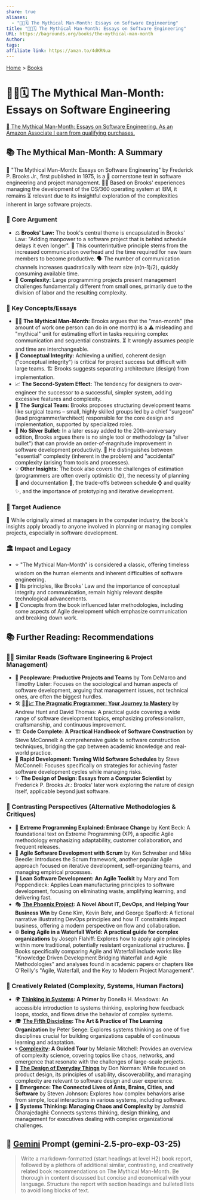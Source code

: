 ```yaml
---
share: true
aliases:
  - "🦄👤🗓️ The Mythical Man-Month: Essays on Software Engineering"
title: "🦄👤🗓️ The Mythical Man-Month: Essays on Software Engineering"
URL: https://bagrounds.org/books/the-mythical-man-month
Author: 
tags: 
affiliate link: https://amzn.to/4dKRNua
---
```

[Home](../index.md) > [Books](./index.md)  
# 🦄👤🗓️ The Mythical Man-Month: Essays on Software Engineering  
[🛒 The Mythical Man-Month: Essays on Software Engineering. As an Amazon Associate I earn from qualifying purchases.](https://amzn.to/4dKRNua)  
  
## 📚 The Mythical Man-Month: A Summary  
  
📖 "The Mythical Man-Month: Essays on Software Engineering" by Frederick P. Brooks Jr., first published in 1975, is a 🧱 cornerstone text in software engineering and project management. 👨‍💻 Based on Brooks' experiences managing the development of the OS/360 operating system at IBM, it remains ⏳ relevant due to its insightful exploration of the complexities inherent in large software projects.  
  
### 🎯 Core Argument  
  
* ⚖️ **Brooks' Law:** The book's central theme is encapsulated in Brooks' Law: "Adding manpower to a software project that is behind schedule delays it even longer". 🤯 This counterintuitive principle stems from the increased communication overhead and the time required for new team members to become productive. 🗣️ The number of communication channels increases quadratically with team size (n(n-1)/2), quickly consuming available time.  
* 🧩 **Complexity:** Large programming projects present management challenges fundamentally different from small ones, primarily due to the division of labor and the resulting complexity.  
  
### 📝 Key Concepts/Essays  
  
* 👨‍💻 **The Mythical Man-Month:** Brooks argues that the "man-month" (the amount of work one person can do in one month) is a ⚠️ misleading and "mythical" unit for estimating effort in tasks requiring complex communication and sequential constraints. ⏳ It wrongly assumes people and time are interchangeable.  
* 🤝 **Conceptual Integrity:** Achieving a unified, coherent design ("conceptual integrity") is critical for project success but difficult with large teams. 🏗️ Brooks suggests separating architecture (design) from implementation.  
* 📈 **The Second-System Effect:** The tendency for designers to over-engineer the successor to a successful, simpler system, adding excessive features and complexity.  
* 🏥 **The Surgical Team:** Brooks proposes structuring development teams like surgical teams – small, highly skilled groups led by a chief "surgeon" (lead programmer/architect) responsible for the core design and implementation, supported by specialized roles.  
* 🚫 **No Silver Bullet:** In a later essay added to the 20th-anniversary edition, Brooks argues there is no single tool or methodology (a "silver bullet") that can provide an order-of-magnitude improvement in software development productivity. 💊 He distinguishes between "essential" complexity (inherent in the problem) and "accidental" complexity (arising from tools and processes).  
* 💡 **Other Insights:** The book also covers the challenges of estimation (programmers are often overly optimistic 🌞), the necessity of planning 📅 and documentation 📄, the trade-offs between schedule ⌚ and quality ✨, and the importance of prototyping and iterative development.  
  
### 👥 Target Audience  
  
🎯 While originally aimed at managers in the computer industry, the book's insights apply broadly to anyone involved in planning or managing complex projects, especially in software development.  
  
### 🏛️ Impact and Legacy  
  
* ⭐ "The Mythical Man-Month" is considered a classic, offering timeless wisdom on the human elements and inherent difficulties of software engineering.  
* 🔑 Its principles, like Brooks' Law and the importance of conceptual integrity and communication, remain highly relevant despite technological advancements.  
* 🌱 Concepts from the book influenced later methodologies, including some aspects of Agile development which emphasize communication and breaking down work.  
  
## 📚 Further Reading: Recommendations  
### 👨‍💻 Similar Reads (Software Engineering & Project Management)  
  
* 🤝 **Peopleware: Productive Projects and Teams** by Tom DeMarco and Timothy Lister: Focuses on the sociological and human aspects of software development, arguing that management issues, not technical ones, are often the biggest hurdles.  
* 🛠️ **[🧑‍💻📈 The Pragmatic Programmer: Your Journey to Mastery](./the-pragmatic-programmer-your-journey-to-mastery.md)** by Andrew Hunt and David Thomas: A practical guide covering a wide range of software development topics, emphasizing professionalism, craftsmanship, and continuous improvement.  
* 🏗️ **Code Complete: A Practical Handbook of Software Construction** by Steve McConnell: A comprehensive guide to software construction techniques, bridging the gap between academic knowledge and real-world practice.  
* 🚀 **Rapid Development: Taming Wild Software Schedules** by Steve McConnell: Focuses specifically on strategies for achieving faster software development cycles while managing risks.  
* ✨ **The Design of Design: Essays from a Computer Scientist** by Frederick P. Brooks Jr.: Brooks' later work exploring the nature of design itself, applicable beyond just software.  
  
### 🔄 Contrasting Perspectives (Alternative Methodologies & Critiques)  
  
* 🌱 **Extreme Programming Explained: Embrace Change** by Kent Beck: A foundational text on Extreme Programming (XP), a specific Agile methodology emphasizing adaptability, customer collaboration, and frequent releases.  
* 🏃 **Agile Software Development with Scrum** by Ken Schwaber and Mike Beedle: Introduces the Scrum framework, another popular Agile approach focused on iterative development, self-organizing teams, and managing empirical processes.  
* 🍃 **Lean Software Development: An Agile Toolkit** by Mary and Tom Poppendieck: Applies Lean manufacturing principles to software development, focusing on eliminating waste, amplifying learning, and delivering fast.  
* 🎭 **[The Phoenix Project](./the-phoenix-project.md): A Novel About IT, DevOps, and Helping Your Business Win** by Gene Kim, Kevin Behr, and George Spafford: A fictional narrative illustrating DevOps principles and how IT constraints impact business, offering a modern perspective on flow and collaboration.  
* 🌐 **Being Agile in a Waterfall World: A practical guide for complex organizations** by Joseph Flahiff: Explores how to apply agile principles within more traditional, potentially resistant organizational structures. 🌊 Books specifically comparing Agile and Waterfall include works like "Knowledge Driven Development Bridging Waterfall and Agile Methodologies" and analyses found in academic papers or chapters like O'Reilly's "Agile, Waterfall, and the Key to Modern Project Management".  
  
### 🧠 Creatively Related (Complexity, Systems, Human Factors)  
  
* 🌍 **[Thinking in Systems](./thinking-in-systems.md): A Primer** by Donella H. Meadows: An accessible introduction to systems thinking, exploring how feedback loops, stocks, and flows drive the behavior of complex systems.  
* 🎓 **[The Fifth Discipline](./the-fifth-discipline.md): The Art & Practice of The Learning Organization** by Peter Senge: Explores systems thinking as one of five disciplines crucial for building organizations capable of continuous learning and adaptation.  
* 🌀 **[Complexity](./complexity.md): A Guided Tour** by Melanie Mitchell: Provides an overview of complexity science, covering topics like chaos, networks, and emergence that resonate with the challenges of large-scale projects.  
* 📱 **[The Design of Everyday Things](./the-design-of-everyday-things.md)** by Don Norman: While focused on product design, its principles of usability, discoverability, and managing complexity are relevant to software design and user experience.  
* 🐜 **Emergence: The Connected Lives of Ants, Brains, Cities, and Software** by Steven Johnson: Explores how complex behaviors arise from simple, local interactions in various systems, including software.  
* 🤝 **Systems Thinking: Managing Chaos and Complexity** by Jamshid Gharajedaghi: Connects systems thinking, design thinking, and management for executives dealing with complex organizational challenges.  
  
## 💬 [Gemini](../software/gemini.md) Prompt (gemini-2.5-pro-exp-03-25)  
> Write a markdown-formatted (start headings at level H2) book report, followed by a plethora of additional similar, contrasting, and creatively related book recommendations on The Mythical Man-Month. Be thorough in content discussed but concise and economical with your language. Structure the report with section headings and bulleted lists to avoid long blocks of text.